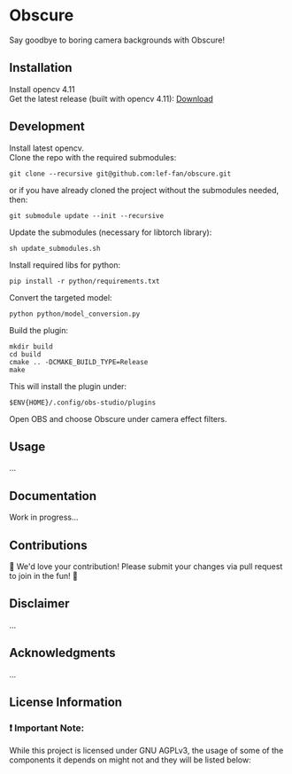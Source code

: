# Obscure
Say goodbye to boring camera backgrounds with Obscure!

## Installation
Install opencv 4.11 \
Get the latest release (built with opencv 4.11): [Download](https://github.com/lef-fan/obscure/releases/latest)

## Development
Install latest opencv. \
Clone the repo with the required submodules:
```
git clone --recursive git@github.com:lef-fan/obscure.git
```
or if you have already cloned the project without the submodules needed, then:
```
git submodule update --init --recursive
```
Update the submodules (necessary for libtorch library):
```
sh update_submodules.sh
```
Install required libs for python:
```
pip install -r python/requirements.txt
```
Convert the targeted model:
```
python python/model_conversion.py
```
Build the plugin:
```
mkdir build
cd build
cmake .. -DCMAKE_BUILD_TYPE=Release
make
```
This will install the plugin under:
```
$ENV{HOME}/.config/obs-studio/plugins
```
Open OBS and choose Obscure under camera effect filters.

## Usage
...

## Documentation
Work in progress...

## Contributions
🌟 We'd love your contribution! Please submit your changes via pull request to join in the fun! 🚀

## Disclaimer
...

## Acknowledgments
...

## License Information

### ❗ Important Note:
While this project is licensed under GNU AGPLv3, the usage of some of the components it depends on might not and they will be listed below: